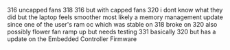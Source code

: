 316 uncapped fans
318 316 but with capped fans
320 i dont know what they did but the laptop feels smoother most likely a memory management update since one of the user's ram oc which was stable on 318 broke on 320 
also possibly flower fan ramp up but needs testing
331 basically 320 but has a update on the Embedded Controller Firmware